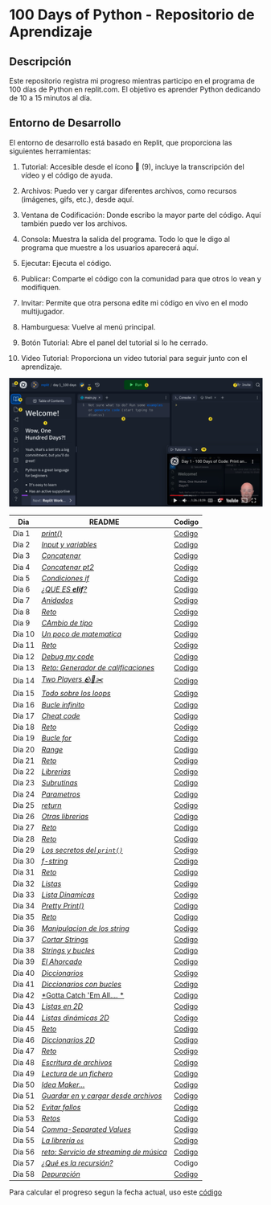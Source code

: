 # 100 Days of Python - Repositorio de Aprendizaje
## Descripción
Este repositorio registra mi progreso mientras participo en el programa de 100 días de Python en replit.com. El objetivo es aprender Python dedicando de 10 a 15 minutos al día.

## Entorno de Desarrollo
El entorno de desarrollo está basado en Replit, que proporciona las siguientes herramientas:

1. Tutorial: Accesible desde el ícono 📖 (9), incluye la transcripción del vídeo y el código de ayuda.

2. Archivos: Puedo ver y cargar diferentes archivos, como recursos (imágenes, gifs, etc.), desde aquí.

3. Ventana de Codificación: Donde escribo la mayor parte del código. Aquí también puedo ver los archivos.

4. Consola: Muestra la salida del programa. Todo lo que le digo al programa que muestre a los usuarios aparecerá aquí.

5. Ejecutar: Ejecuta el código.

6. Publicar: Comparte el código con la comunidad para que otros lo vean y modifiquen.

7. Invitar: Permite que otra persona edite mi código en vivo en el modo multijugador.

8. Hamburguesa: Vuelve al menú principal.

9. Botón Tutorial: Abre el panel del tutorial si lo he cerrado.

10. Video Tutorial: Proporciona un video tutorial para seguir junto con el aprendizaje.

![imagen de referencia](./Images/Entorno-de-aprendizaje.png)



| Dia    |  README    |  Codigo   |
|-------|---------|--------|
| Dia 1 | [*print()*](./Dia-01/README.md) | [Codigo](./Dia-01/main.py) |
| Dia 2 | [*Input y variables*](./Dia-02/README.md) | [Codigo](./Dia-02/main.py) |
| Dia 3 | [*Concatenar*](./Dia-03/README.md) | [Codigo](./Dia-03/main.py) |
| Dia 4 | [*Concatenar pt2*](./Dia-04/README.md) | [Codigo](./Dia-04/main.py) |
| Dia 5 | [*Condiciones if*](./Dia-05/README.md) | [Codigo](./Dia-05/main.py) |
| Dia 6 | [*¿QUE ES **elif**?*](./Dia-06/README.md) | [Codigo](./Dia-06/main.py) |
| Dia 7 | [*Anidados*](./Dia-07/README.md) | [Codigo](./Dia-07/main.py) |
| Dia 8 | [*Reto*](./Dia-08/README.md) | [Codigo](./Dia-08/main.py) |
| Dia 9 | [*CAmbio de tipo*](./Dia-09/README.md) | [Codigo](./Dia-09/main.py) |
| Dia 10 | [*Un poco de matematica*](./Dia-10/README.md) | [Codigo](./Dia-10/main.py) |
| Dia 11 | [*Reto*](./Dia-11/README.md) | [Codigo](./Dia-11/main.py) |
| Dia 12 | [*Debug my code*](./Dia-12/README.md) | [Codigo](./Dia-12/main.py) |
| Dia 13 | [*Reto: Generador de calificaciones*](./Dia-13/README.md) | [Codigo](./Dia-13/main.py) |
| Dia 14 | [*Two Players 🪨📄✂️*](./Dia-14/README.md) | [Codigo](./Dia-14/main.py) |
| Dia 15 | [*Todo sobre los loops*](./Dia-15/README.md) | [Codigo](./Dia-15/main.py) |
| Dia 16 | [*Bucle infinito*](./Dia-16/README.md) | [Codigo](./Dia-16/main.py) |
| Dia 17 | [*Cheat code*](./Dia-17/README.md) | [Codigo](./Dia-17/main.py) |
| Dia 18 | [*Reto*](./Dia-18/README.md) | [Codigo](./Dia-18/main.py) |
| Dia 19 | [*Bucle for*](./Dia-19/README.md) | [Codigo](./Dia-19/main.py) |
| Dia 20 | [*Range*](./Dia-20/README.md) | [Codigo](./Dia-20/main.py) |
| Dia 21 | [*Reto*](./Dia-21/README.md) | [Codigo](./Dia-22/main.py) |
| Dia 22 | [*Librerias*](./Dia-22/README.md) | [Codigo](./Dia-22/main.py) |
| Dia 23 | [*Subrutinas*](./Dia-23/README.md) | [Codigo](./Dia-23/main.py) |
| Dia 24 | [*Parametros*](./Dia-24/README.md) | [Codigo](./Dia-24/main.py) |
| Dia 25 | [*return*](./Dia-25/README.md) | [Codigo](./Dia-25/main.py) |
| Dia 26 | [*Otras librerias*](./Dia-26/README.md) | [Codigo](./Dia-26/main.py) |
| Dia 27 | [*Reto*](./Dia-27/README.md) | [Codigo](./Dia-27/main.py) |
| Dia 28 | [*Reto*](./Dia-28/README.md) | [Codigo](./Dia-28/main.py) |
| Dia 29 | [*Los secretos del `print()`*](./Dia-29/README.md) | [Codigo](./Dia-29/main.py) |
| Dia 30 | [*f-string*](./Dia-30/README.md) | [Codigo](./Dia-30/main.py) |
| Dia 31 | [*Reto*](./Dia-31/README.md) | [Codigo](./Dia-31/main.py) |
| Dia 32 | [*Listas*](./Dia-32/README.md) | [Codigo](./Dia-32/main.py) |
| Dia 33 | [*Lista Dinamicas*](./Dia-33/README.md) | [Codigo](./Dia-33/main.py) |
| Dia 34 | [*Pretty Print()*](./Dia-34/README.md) | [Codigo](./Dia-34/main.py) |
| Dia 35 | [*Reto*](./Dia-35/README.md) | [Codigo](./Dia-35/main.py) |
| Dia 36 | [*Manipulacion de los string*](./Dia-36/README.md) | [Codigo](./Dia-36/main.py) |
| Dia 37 | [*Cortar Strings*](./Dia-37/README.md) | [Codigo](./Dia-37/main.py) |
| Dia 38 | [*Strings y bucles*](./Dia-38/README.md) | [Codigo](./Dia-38/main.py) |
| Dia 39 | [*El Ahorcado*](./Dia-39/README.md) | [Codigo](./Dia-39/main.py) |
| Dia 40 | [*Diccionarios*](./Dia-40/README.md) | [Codigo](./Dia-40/main.py) |
| Dia 41 | [*Diccionarios con bucles*](./Dia-41/README.md) | [Codigo](./Dia-41/main.py) |
| Dia 42 | [*Gotta Catch 'Em All.... *](./Dia-42/README.md) | [Codigo](./Dia-42/main.py) |
| Dia 43 | [*Listas en 2D*](./Dia-43/README.md) | [Codigo](./Dia-43/main.py) |
| Dia 44 | [*Listas dinámicas 2D*](./Dia-44/README.md) | [Codigo](./Dia-44/main.py) |
| Dia 45 | [*Reto*](./Dia-45/README.md) | [Codigo](./Dia-45/main.py) |
| Dia 46 | [*Diccionarios 2D*](./Dia-46/README.md) | [Codigo](./Dia-46/main.py) |
| Dia 47 | [*Reto*](./Dia-47/README.md) | [Codigo](./Dia-47/main.py) |
| Dia 48 | [*Escritura de archivos*](./Dia-48/README.md) | [Codigo](./Dia-48/main.py) |
| Dia 49 | [*Lectura de un fichero*](./Dia-49/README.md) | [Codigo](./Dia-49/main.py) |
| Dia 50 | [*Idea Maker...*](./Dia-50/README.md) | [Codigo](./Dia-50/main.py) |
| Dia 51 | [*Guardar en y cargar desde archivos*](./Dia-51/README.md) | [Codigo](./Dia-51/main.py) |
| Dia 52 | [*Evitar fallos*](./Dia-52/README.md) | [Codigo](./Dia-52/main.py) |
| Dia 53 | [*Retos*](./Dia-53/README.md) | [Codigo](./Dia-53/main.py) |
| Dia 54 | [*Comma-Separated Values*](./Dia-54/README.md) | [Codigo](./Dia-54/main.py) |
| Dia 55 | [*La librería `os`*](./Dia-55/README.md) | [Codigo](./Dia-55/main.py) |
| Dia 56 | [*reto: Servicio de streaming de música*](./Dia-56/README.md) | [Codigo](./Dia-56/main.py) |
| Dia 57 | [*¿Qué es la recursión?*](./Dia-57/README.md) | Codigo|
| Dia 58 | [*Depuración*](./Dia-58/README.md) | [Codigo](./Dia-58/main.py)|



Para calcular el progreso segun la fecha actual, uso este [código](https://gist.github.com/borgesmj/7271f7d6a02e10024227a468f537c628)
